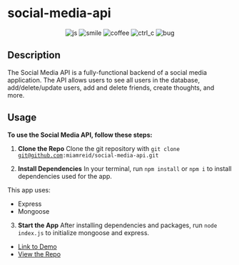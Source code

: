 # social-media-api

<p align="center">
<img src="https://forthebadge.com/images/badges/made-with-javascript.svg" alt="js">
<img src="https://forthebadge.com/images/badges/makes-people-smile.svg" alt="smile">
<img src="https://forthebadge.com/images/badges/powered-by-coffee.svg" alt="coffee">
<img src="https://forthebadge.com/images/badges/ctrl-c-ctrl-v.svg" alt="ctrl_c">
<img src="https://forthebadge.com/images/badges/not-a-bug-a-feature.svg" alt="bug">
</p>


## Description
The Social Media API is a fully-functional backend of a social media application. The API allows users to see all users in the database, add/delete/update users, add and delete friends, create thoughts, and more. 

## Usage

**To use the Social Media API, follow these steps:**

1. **Clone the Repo** Clone the git repository with <code>git clone git@github.com:miamreid/social-media-api.git</code>

2. **Install Dependencies** In your terminal, run <code>npm install</code> or <code>npm i</code> to install dependencies used for the app.<br />

This app uses:<br />
- Express
- Mongoose

3. **Start the App** After installing dependencies and packages, run <code>node index.js</code> to initialize mongoose and express.

- [Link to Demo](https://drive.google.com/file/d/1PUg1V2Gpk21XwpiyepfuLYyTs_7vs9d-/view)
- [View the Repo](https://github.com/miamreid/social-media-app)